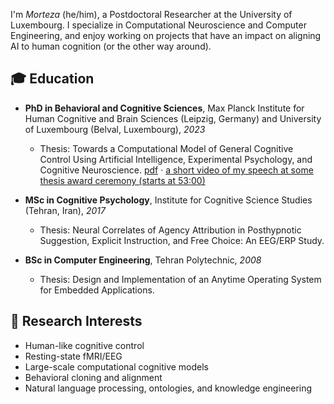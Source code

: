 
<!--
**morteza/morteza** is a ✨ _special_ ✨ repository because its `README.md` (this file) appears on your GitHub profile.

Here are some ideas to get you started:

- 🔭 I’m currently working on ...
- 🌱 I’m currently learning ...
- 👯 I’m looking to collaborate on ...
- 🤔 I’m looking for help with ...
- 💬 Ask me about ...
- 📫 How to reach me: ...
- 😄 Pronouns: ...
- ⚡ Fun fact: ...

-->


I'm *Morteza* (he/him), a Postdoctoral Researcher at the University of Luxembourg. I specialize in Computational Neuroscience and Computer Engineering, and enjoy working on projects that have an impact on aligning AI to human cognition (or the other way around).

## 🎓 Education

- **PhD in Behavioral and Cognitive Sciences**, Max Planck Institute for Human Cognitive and Brain Sciences (Leipzig, Germany) and University of Luxembourg (Belval, Luxembourg), *2023*
  - Thesis: Towards a Computational Model of General Cognitive Control Using Artificial Intelligence, Experimental Psychology, and Cognitive Neuroscience. [pdf](https://hdl.handle.net/10993/54481) · [a short video of my speech at some thesis award ceremony (starts at 53:00)](https://www.youtube.com/watch?v=S6zIn1HjJfk&t=3180s)

- **MSc in Cognitive Psychology**, Institute for Cognitive Science Studies (Tehran, Iran), *2017*
  - Thesis: Neural Correlates of Agency Attribution in Posthypnotic Suggestion, Explicit Instruction, and Free Choice: An EEG/ERP Study.

- **BSc in Computer Engineering**, Tehran Polytechnic, *2008*
  - Thesis: Design and Implementation of an Anytime Operating System for Embedded Applications.

## 🔬 Research Interests

- Human-like cognitive control
- Resting-state fMRI/EEG
- Large-scale computational cognitive models
- Behavioral cloning and alignment
- Natural language processing, ontologies, and knowledge engineering


<!--

## 📬 Get in Touch

- [Google Scholar](https://scholar.google.com/citations?user=GVsyMf8AAAAJ&hl=en)
- [Twitter](https://twitter.com/mortynia)
- [Email](mailto:<my_last_name>@me.com)


## 💼 Projects

### [Project Name](Project Link)
- [Short Description of the Project]
- [Technologies/Methods Used]

### [Project Name](Project Link)
- [Short Description of the Project]
- [Technologies/Methods Used]

_You can find more of my projects in my GitHub repositories._

## 📚 Publications

1. [Full Citation for Publication 1](Publication Link)
2. [Full Citation for Publication 2](Publication Link)
3. [Full Citation for Publication 3](Publication Link)

## 💻 Skills

- **Programming Languages:** [Languages, e.g., Python, R, C++]
- **Tools and Libraries:** [Tools, e.g., TensorFlow, PyTorch, Scikit-learn]
- **Data Analysis & Visualization:** [Tools, e.g., Pandas, NumPy, Matplotlib, Seaborn]
- **Version Control:** Git, GitHub
- **Other Skills:** [Any other relevant skills, e.g., machine learning, statistical analysis, experimental design]


-->
